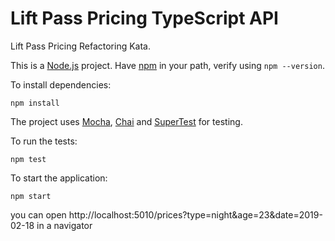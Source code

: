 # Lift Pass Pricing TypeScript API

Lift Pass Pricing Refactoring Kata.

This is a [Node.js](https://nodejs.org/en/) project. Have [npm](https://www.npmjs.com/) in your path, verify using `npm --version`.

To install dependencies:

    npm install

The project uses [Mocha](https://mochajs.org/), 
[Chai](https://www.chaijs.com/) and 
[SuperTest](https://github.com/visionmedia/supertest) for testing.

To run the tests:

    npm test

To start the application:

    npm start

you can open http://localhost:5010/prices?type=night&age=23&date=2019-02-18 in a navigator